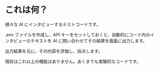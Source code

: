 # これは何？

様々な AI にインタビューするテストコードです。

.env ファイルを作成し、API キーをセットしておくと、自動的にコード内のインタビューのテキストを AI に問い合わせてその結果を画面に出力します。

出力結果を元に、その内容を評価し、採点します。

現状はこれ以上の機能はありません。あくまでも実験的なコードです。
